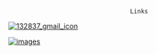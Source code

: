                                       Links
<a href="mailto: conwayshawn33@gamil.com">![132837_gmail_icon](https://github.com/shawnway210/shawnway210/assets/138731667/9072d4fc-3c3a-4da3-bae7-5f66d1cafd89)

<a href="https://www.linkedin.com/in/shawn-conway-offthestem/">![images](https://github.com/shawnway210/shawnway210/assets/138731667/775ef847-f777-4328-8546-fdb266353a6c)





